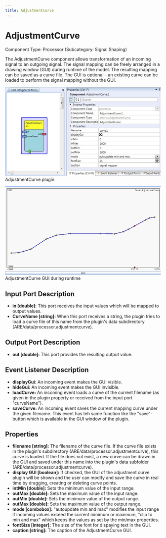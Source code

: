 ```yaml
---
title: AdjustmentCurve
---
```


# AdjustmentCurve

Component Type: Processor (Subcategory: Signal Shaping)

The AdjustmentCurve component allows transformation of an incoming signal to an outgoing signal. The signal mapping can be freely arranged in a drawing window (GUI) during runtime of the model. The resulting mapping can be saved as a curve file. The GUI is optional - an existing curve can be loaded to perform the signal mapping without the GUI.

![Screenshot: AdjustmentCurve plugin](./img/AdjustmentCurve.jpg "Screenshot: AdjustmentCurve plugin")  
AdjustmentCurve plugin

![Screenshot: AdjustmentCurve GUI during runtime](./img/AdjustmentCurve1.jpg "Screenshot: AdjustmentCurve GUI during runtime")  
AdjustmentCurve GUI during runtime

## Input Port Description

- **in \[double\]:** This port receives the input values which will be mapped to output values.
- **CurveName \[string\]:** When this port receives a string, the plugin tries to load a curve file of this name from the plugin's data subdirectory (ARE/data/processor.adjustmentcurve).

## Output Port Description

- **out \[double\]:** This port provides the resulting output value.

## Event Listener Description

- **displayGui:** An incoming event makes the GUI visible.
- **hideGui:** An incoming event makes the GUI invisible.
- **loadCurve:** An incoming event loads a curve of the current filename (as given in the plugin property or received from the input port "curveName").
- **saveCurve:** An incoming event saves the current mapping curve under the given filename. This event has teh same function like the "save"-button which is available in the GUI window of the plugin.

## Properties

- **filename \[string\]:** The filename of the curve file. If the curve file exists in the plugin's subdirectory (ARE/data/processor.adjustmentcurve), this curve is loaded. If the file does not exist, a new curve can be drawn in the GUI and saved under this name into the plugin's data subfolder (ARE/data/processor.adjustmentcurve).
- **display GUI \[boolean\]:** If checked, the GUI of the adjustment curve plugin will be shown and the user can modify and save the curve in real time by dragging, creating or deleting curve points.
- **intMin \[double\]:** Sets the minimum value of the input range.
- **outMax \[double\]:** Sets the maximum value of the input range.
- **outMin \[double\]:** Sets the minimum value of the output range.
- **outMax \[double\]:** Sets the maximum value of the output range.
- **mode \[combobox\]:** "autoupdate min and max" modifies the input range if incoming values exceed the current minimum or maximum, "clip to min and max" which keeps the values as set by the min/max properties.
- **fontSize \[integer\]:** The size of the font for dispaying text in the GUI.
- **caption \[string\]:** The caption of the AdjustmentCurve GUI.
